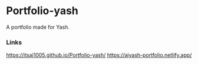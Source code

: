 # Portfolio-yash
A portfolio made for Yash.

### Links
https://itsaj1005.github.io/Portfolio-yash/
https://ajyash-portfolio.netlify.app/
